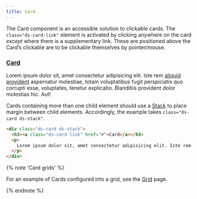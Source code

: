 ```yaml
---
title: Card
---
```


The Card component is an accessible solution to clickable cards. The `class="ds-card-link"` element is activated by clicking anywhere on the card _except_ where there is a supplementary link. These are positioned above the Card’s clickable are to be clickable themselves by pointer/mouse.

<div class="ds-scope">
  <div class="ds-card ds-stack">
    <h3><a class="ds-card-link" href="#">Card</a></h3>
    <p>Lorem ipsum dolor sit, amet consectetur adipisicing elit. Iste rem <a href="#other-link">aliquid provident</a> aspernatur molestiae, totam voluptatibus fugit perspiciatis quo corrupti esse, voluptates, tenetur explicabo. Blanditiis provident dolor molestias hic. Aut!</p>
  </div>
</div>

Cards containing more than one child element should use a [Stack]({{site.basedir}}/components/stack) to place margin between child elements. Accordingly, the example takes `class="ds-card ds-stack"`.

```html
<div class="ds-card ds-stack">
  <h3><a class="ds-card-link" href="#">Card</a></h3>
  <p>
    Lorem ipsum dolor sit, amet consectetur adipisicing elit. Iste rem <a href="#other-link">aliquid provident</a> aspernatur molestiae, totam voluptatibus fugit perspiciatis quo corrupti esse, voluptates, tenetur explicabo. Blanditiis provident dolor molestias hic. Aut!
  </p>
</div>
```

{% note 'Card grids' %}

For an example of Cards configured into a grid, see the [Grid]({{site.basedir}}/components/grid) page.

{% endnote %}